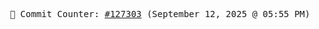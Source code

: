 <p align="center">
    <samp>
        📮 Commit Counter: <a href="https://github.com/Javascript-void0/Javascript-void0/commits/main">#127303</a> (September 12, 2025 @ 05:55 PM)
    </samp>
</p>